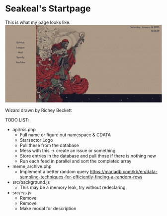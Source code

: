 # Seakeal's Startpage

This is what my page looks like.
![Image not found](img/example.png)

Wizard drawn by Richey Beckett

TODO LIST:
- api/rss.php
	- Full name or figure out namespace & CDATA
	- Starsector Logo
	- Pull these from the database
	- Mess with this → create an issue or something
	- Store entries in the database and pull those if there is nothing new
	- Run each feed in parallel and sort the completed array
- meme_archive.php
	- Implement a better random query https://mariadb.com/kb/en/data-sampling-techniques-for-efficiently-finding-a-random-row/
- src/background.js
	- This may be a memory leak, try without redeclaring
- src/rss.js
	- Remove
	- Remove
	- Make modal for description
